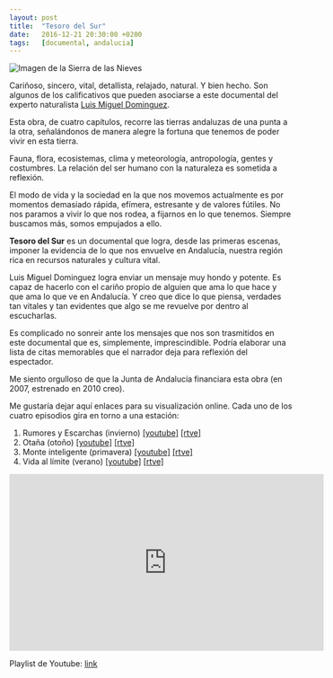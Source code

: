 ```yaml
---
layout: post
title:  "Tesoro del Sur"
date:   2016-12-21 20:30:00 +0200
tags:	[documental, andalucia]
---
```


![Imagen de la Sierra de las Nieves][sierra_nieves]

Cariñoso, sincero, vital, detallista, relajado, natural. Y bien hecho.
Son algunos de los calificativos que pueden asociarse a este documental
del experto naturalista [Luis Miguel Dominguez][luis_m_dominguez].

Esta obra, de cuatro capítulos, recorre las tierras andaluzas de una
punta a la otra, señalándonos de manera alegre la fortuna que tenemos
de poder vivir en esta tierra.

Fauna, flora, ecosistemas, clima y meteorología, antropología, gentes y
costumbres. La relación del ser humano con la naturaleza es sometida a
reflexión.

<!--more-->

El modo de vida y la sociedad en la que nos movemos actualmente es por momentos
demasiado rápida, efímera, estresante y de valores fútiles. No nos paramos a
vivir lo que nos rodea, a fijarnos en lo que tenemos. Siempre buscamos más,
somos empujados a ello.

**Tesoro del Sur** es un documental que logra, desde las primeras escenas,
imponer la evidencia de lo que nos envuelve en Andalucía, nuestra región rica
en recursos naturales y cultura vital.

Luis Miguel Dominguez logra enviar un mensaje muy hondo y potente. Es capaz
de hacerlo con el cariño propio de alguien que ama lo que hace y que ama lo
que ve en Andalucía. Y creo que dice lo que piensa, verdades tan vitales y
tan evidentes que algo se me revuelve por dentro al escucharlas.

Es complicado no sonreir ante los mensajes que nos son trasmitidos en este
documental que es, simplemente, imprescindible. Podría elaborar una lista
de citas memorables que el narrador deja para reflexión del espectador.

Me siento orgulloso de que la Junta de Andalucía financiara esta obra
(en 2007, estrenado en 2010 creo).

Me gustaría dejar aquí enlaces para su visualización online. Cada uno de los
cuatro episodios gira en torno a una estación:

1. Rumores y Escarchas (invierno) [[youtube]][ytb_ep1] [[rtve]][rtve_ep1]
2. Otaña (otoño) [[youtube]][ytb_ep2] [[rtve]][rtve_ep2]
3. Monte inteligente (primavera) [[youtube]][ytb_ep3] [[rtve]][rtve_ep3]
4. Vida al límite (verano) [[youtube]][ytb_ep4] [[rtve]][rtve_ep4]

<center>
<iframe width="560" height="315"
	src="https://www.youtube-nocookie.com/embed/videoseries?list=PLl_fK7dUYicN_a9hRRY-coHMhHwBunomR"
	frameborder="0" allowfullscreen>
</iframe>
</center>

Playlist de Youtube:  [link][playlist]

[sierra_nieves]:	{{site.url}}/assets/vivac-torrecilla-horizonte.jpg
[luis_m_dominguez]:	https://es.wikipedia.org/wiki/Luis_Miguel_Dom%C3%ADnguez_Menc%C3%ADa
[playlist]:		https://www.youtube.com/playlist?list=PLl_fK7dUYicN_a9hRRY-coHMhHwBunomR
[ytb_ep1]:		https://youtu.be/tbp1ODo245g?list=PLl_fK7dUYicN_a9hRRY-coHMhHwBunomR
[rtve_ep1]:		http://rtve.es/v/3677164
[ytb_ep2]:		https://youtu.be/0tOMSiiCnY8?list=PLl_fK7dUYicN_a9hRRY-coHMhHwBunomR
[rtve_ep2]:		http://rtve.es/v/3675941
[ytb_ep3]:		https://youtu.be/EXbwl8S3AOI?list=PLl_fK7dUYicN_a9hRRY-coHMhHwBunomR
[rtve_ep3]:		http://rtve.es/v/3673288
[ytb_ep4]:		https://youtu.be/Y_AXv_xgrZ4?list=PLl_fK7dUYicN_a9hRRY-coHMhHwBunomR
[rtve_ep4]:		http://rtve.es/v/3674508
